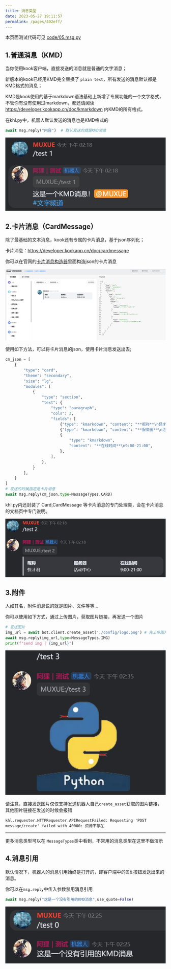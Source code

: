 ```yaml
---
title: 消息类型
date: 2023-05-27 19:11:57
permalink: /pages/402eff/
---
```


本页面测试代码可见 [code/05.msg.py](../../../code/05.msg.py)

## 1.普通消息（KMD）

当你使用kook客户端，直接发送的消息就是普通的文字消息；

新版本的kook已经用KMD完全替换了 `plain text`，所有发送的消息默认都是KMD格式的消息；

KMD是kook使用的基于markdown语法基础上新增了专属功能的一个文字格式，不管你有没有使用过markdown，都还请阅读 https://developer.kookapp.cn/doc/kmarkdown 内KMD的所有格式。

在khl.py中，机器人默认发送的消息也是KMD格式的

```python
await msg.reply("内容")  # 默认发送的就是KMD消息
```

![image-20230905142207903](./img/image-20230905142207903.png)

## 2.卡片消息（CardMessage）

除了最基础的文本消息，kook还有专属的卡片消息，基于json序列化；

卡片消息：https://developer.kookapp.cn/doc/cardmessage

你可以在官网的[卡片消息构造器](https://www.kookapp.cn/tools/message-builder.html#/card)里面构造json的卡片消息

![cardmsg](./img/image-230905135930.png)

使用如下方法，可以将卡片消息的json，使用卡片消息发送出去;

```python
cm_json = [
    {
        "type": "card",
        "theme": "secondary",
        "size": "lg",
        "modules": [
            {
                "type": "section",
                "text": {
                    "type": "paragraph",
                    "cols": 3,
                    "fields": [
                        {"type": "kmarkdown", "content": "**昵称**\n怪才君"},
                        {"type": "kmarkdown", "content": "**服务器**\n活动中心"},
                        {
                            "type": "kmarkdown",
                            "content": "**在线时间**\n9:00-21:00",
                        },
                    ],
                },
            }
        ],
    }
]
# 发送的时候指定是卡片消息
await msg.reply(cm_json,type=MessageTypes.CARD)
```

khl.py内还封装了 Card,CardMessage 等卡片消息的专门处理类，会在卡片消息的文档页中专门说明。

![image-20230905142233817](./img/image-20230905142233817.png)

## 3.附件

人如其名，附件消息说的就是图片、文件等等...

你可以使用如下方式，通过上传图片，获取图片链接，再发送一个图片

```python
# 发送图片
img_url = await bot.client.create_asset('./config/logo.png') # 先上传图片并获取链接
await msg.reply(img_url,type=MessageTypes.IMG)
print(f"send img | {img_url}")
```

![image-20230905143725820](./img/image-20230905143725820.png)

请注意，直接发送图片仅仅支持发送机器人自己`create_asset`获取的图片链接，其他图片链接在发送的时候会报错

~~~
khl.requester.HTTPRequester.APIRequestFailed: Requesting 'POST message/create' failed with 40000: 资源不存在
~~~

---

更多消息类型可以在 `MessageTypes`类中看到，不常用的消息类型在这里不做演示

## 4.消息引用

默认情况下，机器人的消息引用始终是打开的，即客户端中的`回复`按钮发送出来的消息。

你可以在`msg.reply`中传入参数禁用消息引用

~~~python
await msg.reply("这是一个没有引用的KMD消息",use_quote=False)
~~~

![image-20230905142522198](./img/image-20230905142522198.png)